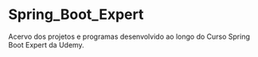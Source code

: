 # Spring_Boot_Expert
Acervo dos projetos e programas desenvolvido ao longo do Curso Spring Boot Expert da Udemy.
